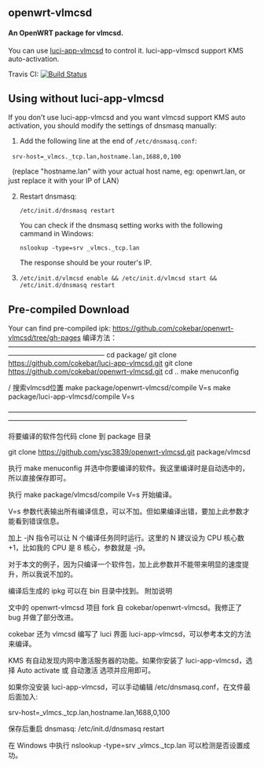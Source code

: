 openwrt-vlmcsd
-----
#### An OpenWRT package for vlmcsd.

You can use [luci-app-vlmcsd](https://github.com/cokebar/luci-app-vlmcsd "") to control it. luci-app-vlmscd support KMS auto-activation.

Travis CI: [![Build Status](https://travis-ci.org/cokebar/openwrt-vlmcsd.svg?branch=master)](https://travis-ci.org/cokebar/openwrt-vlmcsd)

Using without luci-app-vlmcsd
-----
If you don't use luci-app-vlmcsd and you want vlmcsd support KMS auto activation, you should modify the settings of dnsmasq manually:

1. Add the following line at the end of `/etc/dnsmasq.conf`:

   `srv-host=_vlmcs._tcp.lan,hostname.lan,1688,0,100`
   
   (replace "hostname.lan" with your actual host name, eg: openwrt.lan, or just replace it with your IP of LAN）

2. Restart dnsmasq:

   `/etc/init.d/dnsmasq restart`

   You can check if the dnsmasq setting works with the following cammand in Windows:
   
   `nslookup -type=srv _vlmcs._tcp.lan`
   
   The response should be your router's IP.

3. `/etc/init.d/vlmcsd enable && /etc/init.d/vlmcsd start && /etc/init.d/dnsmasq restart`

Pre-compiled Download
-----
Your can find pre-compiled ipk:
https://github.com/cokebar/openwrt-vlmcsd/tree/gh-pages
编译方法：
——————————————————————————————————————————————————
cd package/
git clone https://github.com/cokebar/luci-app-vlmcsd.git
git clone https://github.com/cokebar/openwrt-vlmcsd.git
cd ..
make menuconfig

/ 搜索vlmcsd位置
make package/openwrt-vlmcsd/compile V=s
make package/luci-app-vlmcsd/compile V=s

——————————————————————————————————————————————————————————————

将要编译的软件包代码 clone 到 package 目录

git clone https://github.com/ysc3839/openwrt-vlmcsd.git package/vlmcsd

执行 make menuconfig 并选中你要编译的软件。我这里编译时是自动选中的，所以直接保存即可。

执行 make package/vlmcsd/compile V=s 开始编译。

V=s 参数代表输出所有编译信息，可以不加。但如果编译出错，要加上此参数才能看到错误信息。

加上 -jN 指令可以让 N 个编译任务同时运行。这里的 N 建议设为 CPU 核心数+1，比如我的 CPU 是 8 核心，参数就是 -j9。

对于本文的例子，因为只编译一个软件包，加上此参数并不能带来明显的速度提升，所以我说不加的。

编译后生成的 ipkg 可以在 bin 目录中找到。
附加说明

文中的 openwrt-vlmcsd 项目 fork 自 cokebar/openwrt-vlmcsd。我修正了 bug 并做了部分改进。

cokebar 还为 vlmcsd 编写了 luci 界面 luci-app-vlmcsd，可以参考本文的方法来编译。

KMS 有自动发现内网中激活服务器的功能。如果你安装了 luci-app-vlmcsd，选择 Auto activate 或 自动激活 选项并应用即可。

如果你没安装 luci-app-vlmcsd，可以手动编辑 /etc/dnsmasq.conf，在文件最后面加入:

srv-host=_vlmcs._tcp.lan,hostname.lan,1688,0,100

保存后重启 dnsmasq: /etc/init.d/dnsmasq restart

在 Windows 中执行 nslookup -type=srv _vlmcs._tcp.lan 可以检测是否设置成功。
